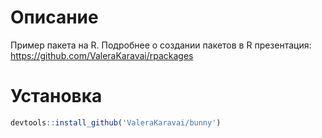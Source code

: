# Описание

Пример пакета на R. Подробнее о создании пакетов в R презентация: https://github.com/ValeraKaravai/rpackages

# Установка

```r
devtools::install_github('ValeraKaravai/bunny')
```
